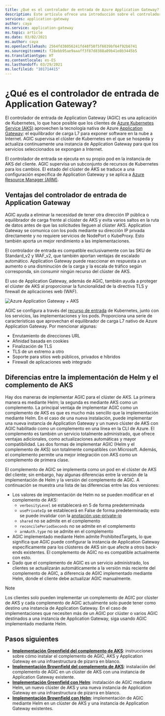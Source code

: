 ```yaml
---
title: ¿Qué es el controlador de entrada de Azure Application Gateway?
description: Este artículo ofrece una introducción sobre el controlador de entrada de Application Gateway.
services: application-gateway
author: caya
ms.service: application-gateway
ms.topic: article
ms.date: 03/02/2021
ms.author: caya
ms.openlocfilehash: 2564fd38056241fd48f58f5f6039bf64f92b6741
ms.sourcegitcommit: f28ebb95ae9aaaff3f87d8388a09b41e0b3445b5
ms.translationtype: HT
ms.contentlocale: es-ES
ms.lasthandoff: 03/29/2021
ms.locfileid: "101714415"
---
```

# <a name="what-is-application-gateway-ingress-controller"></a>¿Qué es el controlador de entrada de Application Gateway?
El controlador de entrada de Application Gateway (AGIC) es una aplicación de Kubernetes, lo que hace posible que los clientes de [Azure Kubernetes Service (AKS)](https://azure.microsoft.com/services/kubernetes-service/) aprovechen la tecnología nativa de Azure [Application Gateway](https://azure.microsoft.com/services/application-gateway/): el equilibrador de carga L7 para exponer software en la nube a Internet. AGIC supervisa el clúster de Kubernetes en el que se hospeda y actualiza continuamente una instancia de Application Gateway para que los servicios seleccionados se expongan a Internet.

El controlador de entrada se ejecuta en su propio pod en la instancia de AKS del cliente. AGIC supervisa un subconjunto de recursos de Kubernetes para los cambios. El estado del clúster de AKS se traduce a una configuración específica de Application Gateway y se aplica a [Azure Resource Manager (ARM)](../azure-resource-manager/management/overview.md).

## <a name="benefits-of-application-gateway-ingress-controller"></a>Ventajas del controlador de entrada de Application Gateway
AGIC ayuda a eliminar la necesidad de tener otra dirección IP pública o equilibrador de carga frente al clúster de AKS y evita varios saltos en la ruta de datos antes de que las solicitudes lleguen al clúster AKS. Application Gateway se comunica con los pods mediante su dirección IP privada directamente y no requiere servicios de NodePort o KubeProxy. Esto también aporta un mejor rendimiento a las implementaciones.

El controlador de entrada es compatible exclusivamente con las SKU de Standard_v2 y WAF_v2, que también aportan ventajas de escalado automático. Application Gateway puede reaccionar en respuesta a un aumento o una disminución de la carga y la escala de tráfico según corresponda, sin consumir ningún recurso del clúster de AKS.

El uso de Application Gateway, además de AGIC, también ayuda a proteger el clúster de AKS al proporcionar la funcionalidad de la directiva TLS y firewall de aplicaciones web (WAF).

![Azure Application Gateway + AKS](./media/application-gateway-ingress-controller-overview/architecture.png)

AGIC se configura a través del [recurso de entrada](https://kubernetes.io/docs/user-guide/ingress/) de Kubernetes, junto con los servicios, las implementaciones y los pods. Proporciona una serie de características que aprovechan el equilibrador de carga L7 nativo de Azure Application Gateway. Por mencionar algunas:
  - Enrutamiento de direcciones URL
  - Afinidad basada en cookies
  - Finalización de TLS
  - TLS de un extremo a otro
  - Soporte para sitios web públicos, privados e híbridos
  - Firewall de aplicaciones web integrado

## <a name="difference-between-helm-deployment-and-aks-add-on"></a>Diferencias entre la implementación de Helm y el complemento de AKS
Hay dos maneras de implementar AGIC para el clúster de AKS. La primera manera es mediante Helm; la segunda es mediante AKS como un complemento. La principal ventaja de implementar AGIC como un complemento de AKS es que es mucho más sencillo que la implementación mediante Helm. En el caso de una nueva instalación, puede implementar una nueva instancia de Application Gateway y un nuevo clúster de AKS con AGIC habilitado como un complemento en una línea en la CLI de Azure. El complemento es también un servicio totalmente administrado, que ofrece ventajas adicionales, como actualizaciones automáticas y mayor compatibilidad. Las dos formas de implementar AGIC (Helm y el complemento de AKS) son totalmente compatibles con Microsoft. Además, el complemento permite una mejor integración con AKS como un complemento de primera clase.

El complemento de AGIC se implementa como un pod en el clúster de AKS del cliente; sin embargo, hay algunas diferencias entre la versión de la implementación de Helm y la versión del complemento de AGIC. A continuación se muestra una lista de las diferencias entre las dos versiones: 
  - Los valores de implementación de Helm no se pueden modificar en el complemento de AKS:
    - `verbosityLevel` se establecerá en 5 de forma predeterminada
    - `usePrivateIp` se establecerá en False de forma predeterminada; esto se puede invalidar con la [anotación use-private-ip](ingress-controller-annotations.md#use-private-ip)
    - `shared` no se admite en el complemento 
    - `reconcilePeriodSeconds` no se admite en el complemento
    - `armAuth.type` no se admite en el complemento
  - AGIC implementado mediante Helm admite ProhibitedTargets, lo que significa que AGIC puede configurar la instancia de Application Gateway específicamente para los clústeres de AKS sin que afecte a otros back-ends existentes. El complemento de AGIC no es compatible actualmente con esto. 
  - Dado que el complemento de AGIC es un servicio administrado, los clientes se actualizarán automáticamente a la versión más reciente del complemento de AGIC, a diferencia de AGIC implementado mediante Helm, donde el cliente debe actualizar AGIC manualmente. 

> [!NOTE]
> Los clientes solo pueden implementar un complemento de AGIC por clúster de AKS y cada complemento de AGIC actualmente solo puede tener como destino una instancia de Application Gateway. En el caso de implementaciones que necesiten más de un AGIC por clúster o varios AGIC destinados a una instancia de Application Gateway, siga usando AGIC implementado mediante Helm. 

## <a name="next-steps"></a>Pasos siguientes
- [**Implementación Greenfield del complemento de AKS**](tutorial-ingress-controller-add-on-new.md): instrucciones sobre cómo instalar el complemento de AGIC, AKS y Application Gateway en una infraestructura de pizarra en blanco.
- [**Implementación Brownfield del complemento de AKS**](tutorial-ingress-controller-add-on-existing.md): instalación del complemento de AGIC en un clúster de AKS con una instancia de Application Gateway existente.
- [**Implementación Greenfield con Helm**](ingress-controller-install-new.md): instalación de AGIC mediante Helm, un nuevo clúster de AKS y una nueva instancia de Application Gateway en una infraestructura de pizarra en blanco.
- [**Implementación Brownfield con Helm**](ingress-controller-install-existing.md): implementación de AGIC mediante Helm en un clúster de AKS y una instancia de Application Gateway existentes.